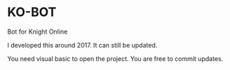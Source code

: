 # KO-BOT
Bot for Knight Online

I developed this around 2017. It can still be updated.

You need visual basic to open the project.
You are free to commit updates.
